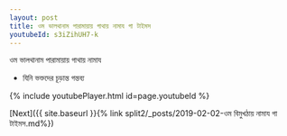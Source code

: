 ```yaml
---
layout: post
title: ওম ভালথানাম পারামায়ায় গাথায় নামায গা টাইমস
youtubeId: s3iZihUH7-k
---
```

 
 
 ওম ভালথানাম পারামায়ায় গাথায় নামায  
 
 -  যিনি ভক্তদের চূড়ান্ত গন্তব্য 
 
  
 
  
 
 
 
 
 
 


{% include youtubePlayer.html id=page.youtubeId %}
 
[Next]({{ site.baseurl }}{% link  split2/_posts/2019-02-02-ওম বিমুখঠায় নামায গা টাইমস.md%})
 
